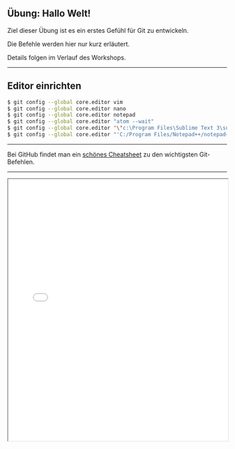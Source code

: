 
## Übung: Hallo Welt!

Ziel dieser Übung ist es ein erstes Gefühl für Git zu entwickeln.

Die Befehle werden hier nur kurz erläutert.

Details folgen im Verlauf des Workshops.

---

## Editor einrichten

```bash
$ git config --global core.editor vim
$ git config --global core.editor nano
$ git config --global core.editor notepad 
$ git config --global core.editor "atom --wait"
$ git config --global core.editor "\"c:\Program Files\Sublime Text 3\subl.exe\" -w -n"
$ git config --global core.editor "'C:/Program Files/Notepad++/notepad++.exe' -multiInst -notabbar -nosession -noPlugin"
```

---


Bei GitHub findet man ein [schönes Cheatsheet](https://training.github.com/downloads/de/github-git-cheat-sheet/) zu den wichtigsten Git-Befehlen.


---

<iframe src="markdown-git-uebungen/aufgabe-intro-hallo-welt.html" width="100%" height="600px" ></iframe>


